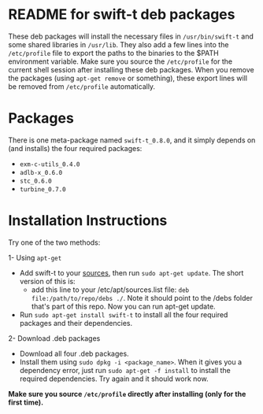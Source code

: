 # README for swift-t deb packages
These deb packages will install the necessary files in `/usr/bin/swift-t` and some shared libraries in `/usr/lib`. They also add a few lines into the `/etc/profile` file to export the paths to the binaries to the $PATH environment variable. Make sure you source the `/etc/profile` for the current shell session after installing these deb packages. When you remove the packages (using `apt-get remove` or something), these export lines will be removed from `/etc/profile` automatically.

# Packages
There is one meta-package named `swift-t_0.8.0`, and it simply depends on (and installs) the four required packages:
* `exm-c-utils_0.4.0`
* `adlb-x_0.6.0`
* `stc_0.6.0`
* `turbine_0.7.0`

# Installation Instructions

Try one of the two methods:

1- Using `apt-get`
* Add swift-t to your [sources](http://askubuntu.com/questions/170348/how-to-make-my-own-local-repository), then run `sudo apt-get update`. The short version of this is:
  * add this line to your /etc/apt/sources.list file: `deb file:/path/to/repo/debs ./`. Note it should point to the /debs folder that's part of this repo. Now you can run apt-get update.
* Run `sudo apt-get install swift-t` to install all the four required packages and their dependencies.

2- Download .deb packages
* Download all four .deb packages.
* Install them using `sudo dpkg -i <package_name>`. When it gives you a dependency error, just run `sudo apt-get -f install` to install the required dependencies. Try again and it should work now.
  
**Make sure you source `/etc/profile` directly after installing (only for the first time).**


